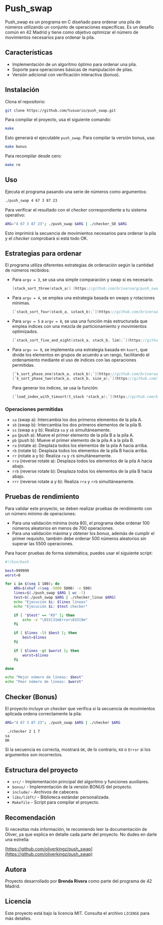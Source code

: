 # Push_swap

Push_swap es un programa en C diseñado para ordenar una pila de números utilizando un conjunto de operaciones específicas. Es un desafío común en 42 Madrid y tiene como objetivo optimizar el número de movimientos necesarios para ordenar la pila.

## Características

- Implementación de un algoritmo óptimo para ordenar una pila.
- Soporte para operaciones básicas de manipulación de pilas.
- Versión adicional con verificación interactiva (*bonus*).

## Instalación

Clona el repositorio:

```sh
git clone https://github.com/tusuario/push_swap.git
```

Para compilar el proyecto, usa el siguiente comando:

```sh
make
```

Esto generará el ejecutable `push_swap`. Para compilar la versión bonus, usa:

```sh
make bonus
```

Para recompilar desde cero:

```sh
make re
```

## Uso

Ejecuta el programa pasando una serie de números como argumentos:

```sh
./push_swap 4 67 3 87 23
```

Para verificar el resultado con el *checker* correspondiente a tu sistema operativo:

```sh
ARG="4 67 3 87 23"; ./push_swap $ARG | ./checker_SO $ARG
```

Esto imprimirá la secuencia de movimientos necesarios para ordenar la pila y el *checker* comprobará si está todo OK.

## Estrategias para ordenar

El programa utiliza diferentes estrategias de ordenación según la cantidad de números recibidos:

- Para `argv = 3`, se usa una simple comparación y swap si es necesario.
  ```c
  [stack_sort_three(stack_a)] (https://github.com/briveraarg/push_swap/blob/main/src/stack_sort_01.c)
  ```
- Para `argv = 4`, se emplea una estrategia basada en swaps y rotaciones mínimas.
  ```c
  [`stack_sort_four(stack_a, &stack_b);`](https://github.com/briveraarg/push_swap/blob/main/src/stack_sort_01.c)
  ```
- Para `argv = 5` a `argv = 8`, se usa una función más estructurada que emplea índices con una mezcla de particionamiento y movimientos optimizados.
  ```c
  [`stack_sort_five_and_eight(stack_a, stack_b, lim);`](https://github.com/briveraarg/push_swap/blob/main/src/stack_sort_01.c)
  ```
- Para `argv >= 9`, se implementa una estrategia basada en `ksort`, que divide los elementos en grupos de acuerdo a un rango, facilitando el ordenamiento mediante el uso de índices con las operaciones permitidas.
  ```c
  [`k_sort_phase_one(stack_a, stack_b);`](https://github.com/briveraarg/push_swap/blob/main/src/stack_sort_02.c)
  [`k_sort_phase_two(stack_a, stack_b, size_a);`](https://github.com/briveraarg/push_swap/blob/main/src/stack_sort_02.c)
  ```
  Para generar los índices, se usa la función:
  ```c
  [`load_index_with_timsort(t_stack *stack_a);`](https://github.com/briveraarg/push_swap/blob/main/src/stack_sort_04.c)
  ```

### Operaciones permitidas

- `sa` (swap a): Intercambia los dos primeros elementos de la pila A.
- `sb` (swap b): Intercambia los dos primeros elementos de la pila B.
- `ss` (swap a y b): Realiza `sa` y `sb` simultáneamente.
- `pa` (push a): Mueve el primer elemento de la pila B a la pila A.
- `pb` (push b): Mueve el primer elemento de la pila A a la pila B.
- `ra` (rotate a): Desplaza todos los elementos de la pila A hacia arriba.
- `rb` (rotate b): Desplaza todos los elementos de la pila B hacia arriba.
- `rr` (rotate a y b): Realiza `ra` y `rb` simultáneamente.
- `rra` (reverse rotate a): Desplaza todos los elementos de la pila A hacia abajo.
- `rrb` (reverse rotate b): Desplaza todos los elementos de la pila B hacia abajo.
- `rrr` (reverse rotate a y b): Realiza `rra` y `rrb` simultáneamente.

## Pruebas de rendimiento

Para validar este proyecto, se deben realizar pruebas de rendimiento con un número mínimo de operaciones:

- Para una validación mínima (nota 80), el programa debe ordenar 100 números aleatorios en menos de 700 operaciones.
- Para una validación máxima y obtener los *bonus*, además de cumplir el primer requisito, también debe ordenar 500 números aleatorios sin superar las 5500 operaciones.

Para hacer pruebas de forma sistemática, puedes usar el siguiente script:

```bash
#!/bin/bash

best=999999
worst=0

for i in $(seq 1 100); do
    ARG=$(shuf <(seq -5000 5000) -n 500)
    lines=$(./push_swap $ARG | wc -l)
    test=$(./push_swap $ARG | ./checker_linux $ARG)
    echo "Ejecución $i: $lines líneas"
    echo "Ejecución $i: $test checker"

    if [ "$test" == "KO" ]; then
        echo -e "\033[31mError\033[0m"
    fi

    if [ $lines -lt $best ]; then
        best=$lines
    fi

    if [ $lines -gt $worst ]; then
        worst=$lines
    fi

done

echo "Mejor número de líneas: $best"
echo "Peor número de líneas: $worst"
```

## Checker (Bonus)

El proyecto incluye un *checker* que verifica si la secuencia de movimientos aplicada ordena correctamente la pila:

```sh
ARG="4 67 3 87 23"; ./push_swap $ARG | ./checker $ARG
```

```sh
 ./checker 2 1 7
sa
OK
```

Si la secuencia es correcta, mostrará `OK`, de lo contrario, `KO` o `Error` si los argumentos son incorrectos.

## Estructura del proyecto

- `src/` - Implementación principal del algoritmo y funciones auxiliares.
- `bonus/` - Implementación de la versión BONUS del proyecto.
- `include/` - Archivos de cabecera.
- `libs/libft/` - Biblioteca estándar personalizada.
- `Makefile` - Script para compilar el proyecto.

## Recomendación

Si necesitas más información, te recomiendo leer la documentación de Oliver, ya que explica en detalle cada parte del proyecto. No dudes en darle una estrella:

[https://github.com/oliverkingz/push_swap](https://github.com/oliverkingz/push_swap)

## Autora

Proyecto desarrollado por **Brenda Rivera** como parte del programa de 42 Madrid.

## Licencia

Este proyecto está bajo la licencia MIT. Consulta el archivo `LICENSE` para más detalles.



